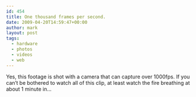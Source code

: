 ```yaml
---
id: 454
title: One thousand frames per second.
date: 2009-04-20T14:59:47+00:00
author: mark
layout: post
tags:
  - hardware
  - photos
  - videos
  - web
---
```

Yes, this footage is shot with a camera that can capture over 1000fps. If you can&#8217;t be bothered to watch all of this clip, at least watch the fire breathing at about 1 minute in&#8230;

<div class="embed-vimeo" style="text-align: center;">
</div>

&nbsp;